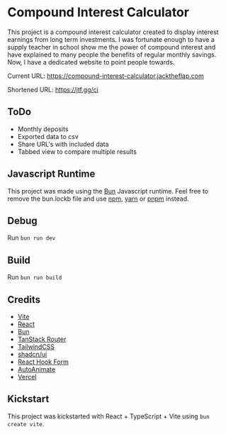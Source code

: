 # Compound Interest Calculator

This project is a compound interest calculator created to display interest earnings from long term investments. I was fortunate enough to have a supply teacher in school show me the power of compound interest and have explained to many people the benefits of regular monthly savings. Now, I have a dedicated website to point people towards.

Current URL: https://compound-interest-calculator.jacktheflap.com

Shortened URL: https://jtf.gg/ci

## ToDo

- Monthly deposits
- Exported data to csv
- Share URL's with included data
- Tabbed view to compare multiple results

## Javascript Runtime

This project was made using the [Bun](https://bun.sh) Javascript runtime. Feel free to remove the bun.lockb file and use [npm](https://www.npmjs.com/), [yarn](https://yarnpkg.com/) or [pnpm](https://pnpm.io/) instead.

## Debug

Run `bun run dev`

## Build

Run `bun run build`

## Credits

- [Vite](https://vitejs.dev/)
- [React](https://react.dev/)
- [Bun](https://bun.sh/)
- [TanStack Router](https://tanstack.com/router/latest/)
- [TailwindCSS](https://tailwindcss.com/)
- [shadcn/ui](https://ui.shadcn.com/)
- [React Hook Form](https://react-hook-form.com/)
- [AutoAnimate](https://auto-animate.formkit.com/)
- [Vercel](https://vercel.com/)

## Kickstart

This project was kickstarted with React + TypeScript + Vite using `bun create vite`.
